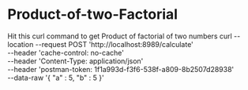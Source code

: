 # Product-of-two-Factorial
Hit this curl command to get Product of factorial of two numbers
curl --location --request POST 'http://localhost:8989/calculate' \
--header 'cache-control: no-cache' \
--header 'Content-Type: application/json' \
--header 'postman-token: 1f1a993d-f3f6-538f-a809-8b2507d28938' \
--data-raw '{
	"a" : 5,
	"b" : 5
}'
